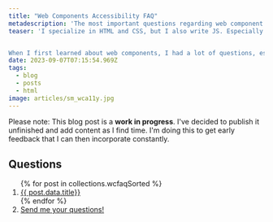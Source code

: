 ```yaml
---
title: "Web Components Accessibility FAQ"
metadescription: 'The most important questions regarding web component accessibility'
teaser: 'I specialize in HTML and CSS, but I also write JS. Especially in the last year or so, I wrote quite a lot of JavaScript because we decided to port the front end of one of my clients to web components.


When I first learned about web components, I had a lot of questions, especially regarding accessibility. While I found answers to many of them, I didn’t know everything I would’ve wanted to know. I wish I had a catalog of all the essential questions and answers when I started. That’s why I decided to design this post in a Q&A format. I’ll ask a question regarding the accessibility of web components, and then I’ll answer it.'
date: 2023-09-07T07:15:54.969Z
tags:
  - blog
  - posts
  - html
image: articles/sm_wca11y.jpg
---
```


<div class="highlight">

Please note: This blog post is a **work in progress**. I've decided to publish it unfinished and add content as I find time. I'm doing this to get early feedback that I can then incorporate constantly.

</div>

## Questions

<ol>
{% for post in collections.wcfaqSorted %}

  <li>
    <a href="{{post.url}}">
      {{ post.data.title}}
    </a>
  </li>
{% endfor %}
<li><a href="mailto:manuel@matuzo.at">Send me your questions!</a></li>
</ol>
